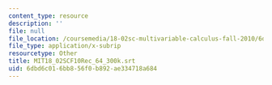 ```yaml
---
content_type: resource
description: ''
file: null
file_location: /coursemedia/18-02sc-multivariable-calculus-fall-2010/6dbd6c016bb856f0b892ae334718a684_MIT18_02SCF10Rec_64_300k.vtt
file_type: application/x-subrip
resourcetype: Other
title: MIT18_02SCF10Rec_64_300k.srt
uid: 6dbd6c01-6bb8-56f0-b892-ae334718a684
---
```

